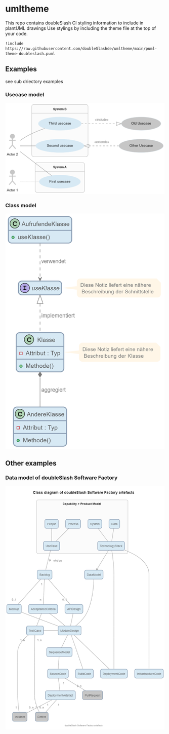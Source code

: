 # umltheme
This repo contains doubleSlash CI styling information to include in plantUML drawings
Use stylings by including the theme file at the top of your code.

```
!include https://raw.githubusercontent.com/doubleSlashde/umltheme/main/puml-theme-doubleslash.puml
```

## Examples
see sub driectory examples
### Usecase model
<img src="./examples/usecase_model.png">


### Class model 
<img src="./examples/class_model.png">

## Other examples

### Data model of doubleSlash Software Factory
<img src="./examples/softwarefactory_datamodel.png">



